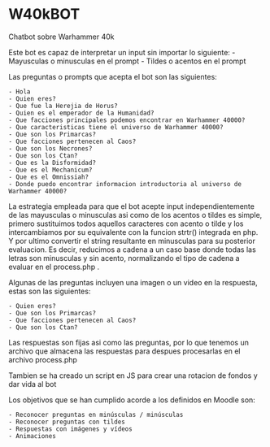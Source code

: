 # W40kBOT
Chatbot sobre Warhammer 40k

Este bot es capaz de interpretar un input sin importar lo siguiente:
    - Mayusculas o minusculas en el prompt
    - Tildes o acentos en el prompt

Las preguntas o prompts que acepta el bot son las siguientes:

    - Hola
    - Quien eres?
    - Que fue la Herejia de Horus?
    - Quien es el emperador de la Humanidad?
    - Que facciones principales podemos encontrar en Warhammer 40000?
    - Que caracteristicas tiene el universo de Warhammer 40000?
    - Que son los Primarcas?
    - Que facciones pertenecen al Caos?
    - Que son los Necrones?
    - Que son los Ctan?
    - Que es la Disformidad?
    - Que es el Mechanicum?
    - Que es el Omnissiah?
    - Donde puedo encontrar informacion introductoria al universo de Warhammer 40000?

La estrategia empleada para que el bot acepte input independientemente de las mayusculas o minusculas asi como de los acentos o tildes es simple, primero
sustituimos todos aquellos caracteres con acento o tilde y los intercambiamos por su equivalente con la funcion strtr() integrada en php. Y por ultimo convertir el string resultante en minusculas para su posterior evaluacion. Es decir, reducimos a cadena a un caso base donde todas las letras son minusculas y sin acento, normalizando el tipo de cadena a evaluar en el process.php .

Algunas de las preguntas incluyen una imagen o un video en la respuesta, estas son las siguientes:

    - Quien eres?
    - Que son los Primarcas?
    - Que facciones pertenecen al Caos?
    - Que son los Ctan?

Las respuestas son fijas asi como las preguntas, por lo que tenemos un archivo que almacena las respuestas para despues procesarlas en el archivo process.php

Tambien se ha creado un script en JS para crear una rotacion de fondos y dar vida al bot

Los objetivos que se han cumplido acorde a los definidos en Moodle son:

    - Reconocer preguntas en minúsculas / minúsculas
    - Reconocer preguntas con tildes
    - Respuestas con imágenes y vídeos
    - Animaciones
    